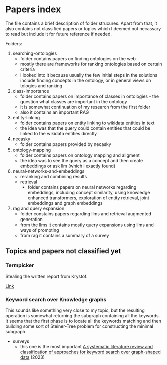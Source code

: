 # Papers index

The file contains a brief description of folder strucures.
Apart from that, it also contains not classified papers or topics which I deemed not necassary to read but include it for future reference if needed.

Folders:
1. searching-ontologies
   - folder contains papers on finding ontologies on the web
   - mostly there are frameworks for ranking ontologies based on certain criteria
   - i looked into it because usually the few initial steps in the solutions include finding concepts in the ontology, or in general views on tologies and ranking
2. class-importance
   - folder contains papers on importance of classes in ontologies - the question what classes are important in the ontology
   - it is somewhat continuation of my research from the first folder
   - also it contains an important RAG
3. entity-linking
   - folder contains papers on entity linking to wikidata entities in text
   - the idea was that the query could contain entities that could be linked to the wikidata entities directly
4. necasky
   - folder contains papers provided by necasky
5. ontology-mapping
   - folder contains papers on ontology mapping and aligment
   - the idea was to see the query as a concept and then create embeddings or ask llm (which i exactly found)
6. neural-networks-and-embeddings
   - reranking and combining results  
   - retrieval
     -  folder contains papers on neural networks regarding embeddings, including concept similarity, using knowledge enhanced transformers, exploration of entity retrieval, joint embeddings and graph embeddings
7. rag and query expansion
   - folder constains papers regarding llms and retrieval augmented generation
   - from the llms it contains mostly query expansions using llms and ways of prompting
   - from rag it contains a summary of a survey

## Topics and papers not classified yet

### Termpicker

Stealing the written report from Krystof.

[Link](https://github.com/georgeus19/MastersThesis/blob/main/docs/papers/term-picker.md)

### Keyword search over Knowledge graphs

This sounds like something very close to my topic, but the resulting operation is somewhat returning the subgraph containing all the keywords.
It seems that the first phase is to locate all the keywords matching and then building some sort of Steiner-Tree problem for constructing the minimal subgraph. 

- surveys
  - this one is the most important [A systematic literature review and classification of approaches for keyword search over graph-shaped data](https://www.semantic-web-journal.net/content/systematic-literature-review-and-classification-approaches-keyword-search-over-graph-shaped) (2023)



